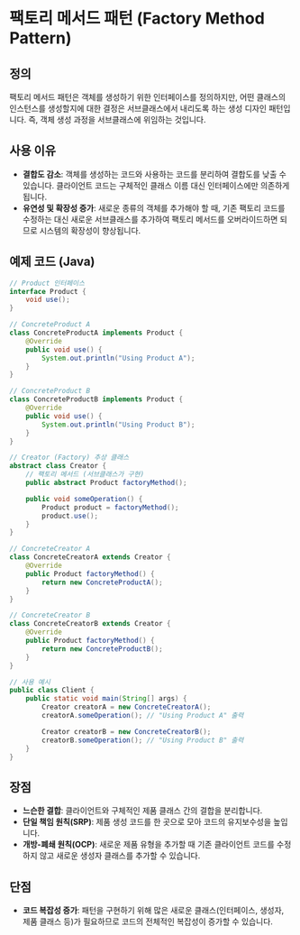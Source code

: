 # 팩토리 메서드 패턴 (Factory Method Pattern)

## 정의

팩토리 메서드 패턴은 객체를 생성하기 위한 인터페이스를 정의하지만, 어떤 클래스의 인스턴스를 생성할지에 대한 결정은 서브클래스에서 내리도록 하는 생성 디자인 패턴입니다. 즉, 객체 생성 과정을 서브클래스에 위임하는 것입니다.

## 사용 이유

- **결합도 감소**: 객체를 생성하는 코드와 사용하는 코드를 분리하여 결합도를 낮출 수 있습니다. 클라이언트 코드는 구체적인 클래스 이름 대신 인터페이스에만 의존하게 됩니다.
- **유연성 및 확장성 증가**: 새로운 종류의 객체를 추가해야 할 때, 기존 팩토리 코드를 수정하는 대신 새로운 서브클래스를 추가하여 팩토리 메서드를 오버라이드하면 되므로 시스템의 확장성이 향상됩니다.

## 예제 코드 (Java)

```java
// Product 인터페이스
interface Product {
    void use();
}

// ConcreteProduct A
class ConcreteProductA implements Product {
    @Override
    public void use() {
        System.out.println("Using Product A");
    }
}

// ConcreteProduct B
class ConcreteProductB implements Product {
    @Override
    public void use() {
        System.out.println("Using Product B");
    }
}

// Creator (Factory) 추상 클래스
abstract class Creator {
    // 팩토리 메서드 (서브클래스가 구현)
    public abstract Product factoryMethod();

    public void someOperation() {
        Product product = factoryMethod();
        product.use();
    }
}

// ConcreteCreator A
class ConcreteCreatorA extends Creator {
    @Override
    public Product factoryMethod() {
        return new ConcreteProductA();
    }
}

// ConcreteCreator B
class ConcreteCreatorB extends Creator {
    @Override
    public Product factoryMethod() {
        return new ConcreteProductB();
    }
}

// 사용 예시
public class Client {
    public static void main(String[] args) {
        Creator creatorA = new ConcreteCreatorA();
        creatorA.someOperation(); // "Using Product A" 출력

        Creator creatorB = new ConcreteCreatorB();
        creatorB.someOperation(); // "Using Product B" 출력
    }
}
```

## 장점

- **느슨한 결합**: 클라이언트와 구체적인 제품 클래스 간의 결합을 분리합니다.
- **단일 책임 원칙(SRP)**: 제품 생성 코드를 한 곳으로 모아 코드의 유지보수성을 높입니다.
- **개방-폐쇄 원칙(OCP)**: 새로운 제품 유형을 추가할 때 기존 클라이언트 코드를 수정하지 않고 새로운 생성자 클래스를 추가할 수 있습니다.

## 단점

- **코드 복잡성 증가**: 패턴을 구현하기 위해 많은 새로운 클래스(인터페이스, 생성자, 제품 클래스 등)가 필요하므로 코드의 전체적인 복잡성이 증가할 수 있습니다.